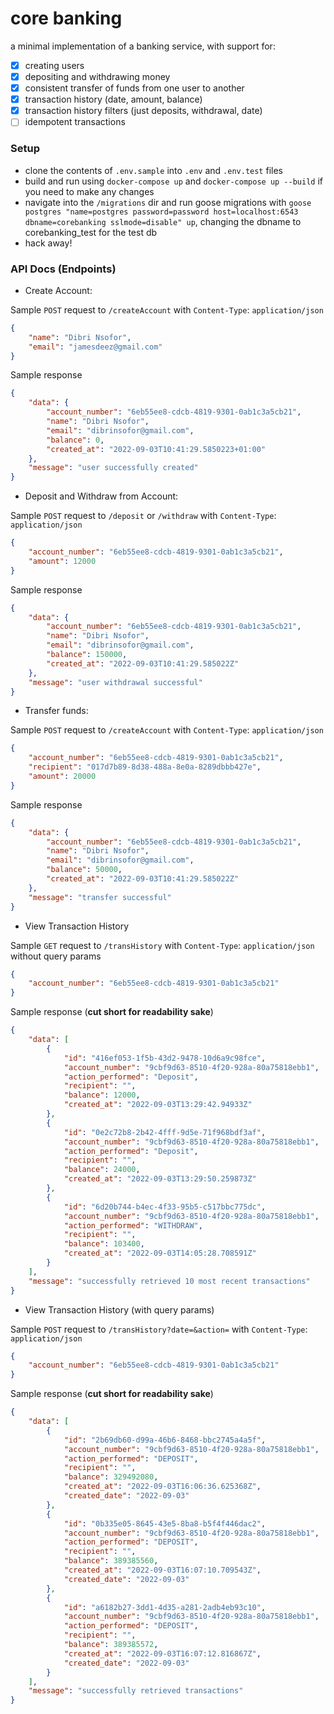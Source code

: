 # core banking

a minimal implementation of a banking service, with support for:
- [X] creating users
- [X] depositing and withdrawing money
- [X] consistent transfer of funds from one user to another
- [X] transaction history (date, amount, balance)
- [X] transaction history filters (just deposits, withdrawal, date)
- [ ] idempotent transactions

### Setup
- clone the contents of `.env.sample` into `.env` and `.env.test` files
- build and run using `docker-compose up` and `docker-compose up --build` if you need to make any changes
- navigate into the `/migrations` dir and run goose migrations with `goose postgres "name=postgres password=password host=localhost:6543 dbname=corebanking sslmode=disable" up`, changing the dbname to corebanking_test for the test db
- hack away!


### API Docs (Endpoints)

- Create Account:

Sample `POST` request to `/createAccount` with `Content-Type`: `application/json`

```json
{
    "name": "Dibri Nsofor",
    "email": "jamesdeez@gmail.com"
}
```
Sample response
```json
{
    "data": {
        "account_number": "6eb55ee8-cdcb-4819-9301-0ab1c3a5cb21",
        "name": "Dibri Nsofor",
        "email": "dibrinsofor@gmail.com",
        "balance": 0,
        "created_at": "2022-09-03T10:41:29.5850223+01:00"
    },
    "message": "user successfully created"
}
```

- Deposit and Withdraw from Account:
  
Sample `POST` request to `/deposit` or `/withdraw` with `Content-Type`: `application/json`

```json
{
    "account_number": "6eb55ee8-cdcb-4819-9301-0ab1c3a5cb21",
    "amount": 12000
}
```
Sample response
```json
{
    "data": {
        "account_number": "6eb55ee8-cdcb-4819-9301-0ab1c3a5cb21",
        "name": "Dibri Nsofor",
        "email": "dibrinsofor@gmail.com",
        "balance": 150000,
        "created_at": "2022-09-03T10:41:29.585022Z"
    },
    "message": "user withdrawal successful"
}
```

- Transfer funds:

Sample `POST` request to `/createAccount` with `Content-Type`: `application/json`

```json
{
    "account_number": "6eb55ee8-cdcb-4819-9301-0ab1c3a5cb21",
    "recipient": "017d7b89-8d38-488a-8e0a-8289dbbb427e",
    "amount": 20000
}
```
Sample response
```json
{
    "data": {
        "account_number": "6eb55ee8-cdcb-4819-9301-0ab1c3a5cb21",
        "name": "Dibri Nsofor",
        "email": "dibrinsofor@gmail.com",
        "balance": 50000,
        "created_at": "2022-09-03T10:41:29.585022Z"
    },
    "message": "transfer successful"
}
```

- View Transaction History

Sample `GET` request to `/transHistory` with `Content-Type`: `application/json` without query params

```json
{
    "account_number": "6eb55ee8-cdcb-4819-9301-0ab1c3a5cb21"
}
```
Sample response (**cut short for readability sake**)
```json
{
    "data": [
        {
            "id": "416ef053-1f5b-43d2-9478-10d6a9c98fce",
            "account_number": "9cbf9d63-8510-4f20-928a-80a75818ebb1",
            "action_performed": "Deposit",
            "recipient": "",
            "balance": 12000,
            "created_at": "2022-09-03T13:29:42.94933Z"
        },
        {
            "id": "0e2c72b8-2b42-4fff-9d5e-71f968bdf3af",
            "account_number": "9cbf9d63-8510-4f20-928a-80a75818ebb1",
            "action_performed": "Deposit",
            "recipient": "",
            "balance": 24000,
            "created_at": "2022-09-03T13:29:50.259873Z"
        },
        {
            "id": "6d20b744-b4ec-4f33-95b5-c517bbc775dc",
            "account_number": "9cbf9d63-8510-4f20-928a-80a75818ebb1",
            "action_performed": "WITHDRAW",
            "recipient": "",
            "balance": 103400,
            "created_at": "2022-09-03T14:05:28.708591Z"
        }
    ],
    "message": "successfully retrieved 10 most recent transactions"
}
```

- View Transaction History (with query params)

Sample `POST` request to `/transHistory?date=&action=` with `Content-Type`: `application/json`

```json
{
    "account_number": "6eb55ee8-cdcb-4819-9301-0ab1c3a5cb21"
}
```
Sample response (**cut short for readability sake**)
```json
{
    "data": [
        {
            "id": "2b69db60-d99a-46b6-8468-bbc2745a4a5f",
            "account_number": "9cbf9d63-8510-4f20-928a-80a75818ebb1",
            "action_performed": "DEPOSIT",
            "recipient": "",
            "balance": 329492080,
            "created_at": "2022-09-03T16:06:36.625368Z",
            "created_date": "2022-09-03"
        },
        {
            "id": "0b335e05-8645-43e5-8ba8-b5f4f446dac2",
            "account_number": "9cbf9d63-8510-4f20-928a-80a75818ebb1",
            "action_performed": "DEPOSIT",
            "recipient": "",
            "balance": 389385560,
            "created_at": "2022-09-03T16:07:10.709543Z",
            "created_date": "2022-09-03"
        },
        {
            "id": "a6182b27-3dd1-4d35-a281-2adb4eb93c10",
            "account_number": "9cbf9d63-8510-4f20-928a-80a75818ebb1",
            "action_performed": "DEPOSIT",
            "recipient": "",
            "balance": 389385572,
            "created_at": "2022-09-03T16:07:12.816867Z",
            "created_date": "2022-09-03"
        }
    ],
    "message": "successfully retrieved transactions"
}
```